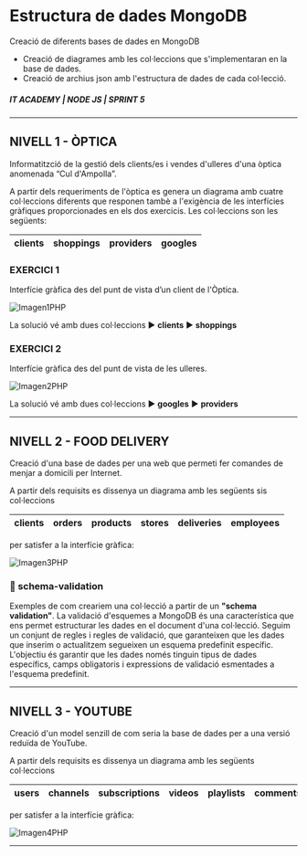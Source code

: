 # Estructura de dades MongoDB

Creació de diferents bases de dades en MongoDB
- Creació de diagrames amb les col·leccions que s'implementaran en la base de dades.
- Creació de archius json amb l'estructura de dades de cada col·lecció.

##### IT ACADEMY | NODE JS | SPRINT 5
-------------------------

## NIVELL 1 - ÒPTICA
Informatitzció de la gestió dels clients/es i vendes d'ulleres d'una òptica anomenada “Cul d'Ampolla”.

A partir dels requeriments de l'òptica es genera un diagrama amb cuatre col·leccions diferents que responen tambè a l'exigència de les interfícies gràfiques proporcionades en els dos exercicis.
Les col·leccions son les següents:

| clients | shoppings | providers | googles |
| ------ | ------ | ------ | ------ |

### EXERCICI 1

Interfície gràfica des del punt de vista d’un client de l'Òptica.

![Imagen1PHP](https://github.com/g-rise/5.3-giulio-parise/assets/149588413/81aa3851-b7e7-42ae-a7f8-e02580d38724)

La solució vé amb dues col·leccions     :arrow_forward: **clients**  :arrow_forward: **shoppings**  

### EXERCICI 2

Interfície gràfica des del punt de vista de les ulleres.

![Imagen2PHP](https://github.com/g-rise/5.3-giulio-parise/assets/149588413/38e3e82e-ad64-4e57-b04e-73834a133ab4)


La solució vé amb dues col·leccions    :arrow_forward: **googles**  :arrow_forward: **providers**  

---------------------------------

## NIVELL 2 - FOOD DELIVERY

Creació d'una base de dades per una web que permeti fer comandes de menjar a domicili per Internet.

A partir dels requisits es dissenya un diagrama amb les següents sis col·leccions

| clients | orders | products | stores | deliveries | employees
| ------ | ------ | ------ | ------ | ------ | ------ |

per satisfer a la interfície gràfica:

![Imagen3PHP](https://github.com/g-rise/5.3-giulio-parise/assets/149588413/faeef251-ad21-496b-a6ee-a19180ce1bd6)

### :open_file_folder:  schema-validation

Exemples de com creariem una col·lecció a partir de un **"schema validation"**.
La validació d'esquemes a MongoDB és una característica que ens permet estructurar les dades en el document d'una col·lecció. Seguim un conjunt de regles i regles de validació, que garanteixen que les dades que inserim o actualitzem segueixen un esquema predefinit específic.
L'objectiu és garantir que les dades només tinguin tipus de dades específics, camps obligatoris i expressions de validació esmentades a l'esquema predefinit.

----------------------------------

## NIVELL 3 - YOUTUBE

Creació d'un model senzill de com seria la base de dades per a una versió reduïda de YouTube.

A partir dels requisits es dissenya un diagrama amb les següents col·leccions

| users | channels | subscriptions | videos | playlists | comments | likes&dislikes |
| ------ | ------ | ------ | ------ | ------ | ------ | ------ |

per satisfer a la interfície gràfica:

![Imagen4PHP](https://github.com/g-rise/5.3-giulio-parise/assets/149588413/3a344bb6-2c4b-4d81-8115-1a2c899e3ff3)


----------------------------------

